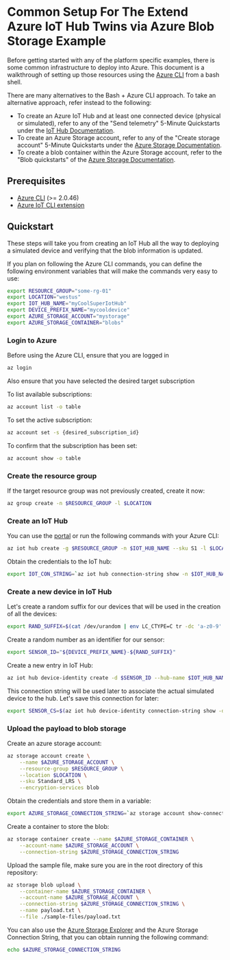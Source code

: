 # Common Setup For The Extend Azure IoT Hub Twins via Azure Blob Storage Example

Before getting started with any of the platform specific examples, there is some common infrastructure to deploy into Azure. This document is a walkthrough of setting up those resources using the [Azure CLI](https://docs.microsoft.com/en-us/cli/azure/install-azure-cli?view=azure-cli-latest) from a bash shell. 

There are many alternatives to the Bash + Azure CLI approach. To take an alternative approach, refer instead to the following:

- To create an Azure IoT Hub and at least one connected device (physical or simulated), refer to any of the "Send telemetry" 5-Minute Quickstarts under the [IoT Hub Documentation](https://docs.microsoft.com/en-us/azure/iot-hub/).
- To create an Azure Storage account, refer to any of the "Create storage account" 5-Minute Quickstarts under the [Azure Storage Documentation](https://docs.microsoft.com/en-us/azure/storage/).
- To create a blob container within the Azure Storage account, refer to the "Blob quickstarts" of the [Azure Storage Documentation](https://docs.microsoft.com/en-us/azure/storage/). 

## Prerequisites

- [Azure CLI](https://docs.microsoft.com/en-us/cli/azure/install-azure-cli?view=azure-cli-latest) (>= 2.0.46)
- [Azure IoT CLI extension](https://github.com/Azure/azure-iot-cli-extension#step-1-install-the-extension)

## Quickstart

These steps will take you from creating an IoT Hub all the way to deploying a simulated device and verifying that the blob information is updated.

If you plan on following the Azure CLI commands, you can define the following environment variables that will make the commands very easy to use:

```bash
export RESOURCE_GROUP="some-rg-01"
export LOCATION="westus"
export IOT_HUB_NAME="myCoolSuperIotHub"
export DEVICE_PREFIX_NAME="mycooldevice"
export AZURE_STORAGE_ACCOUNT="mystorage"
export AZURE_STORAGE_CONTAINER="blobs"
```

### Login to Azure 

Before using the Azure CLI, ensure that you are logged in

```bash
az login
```

Also ensure that you have selected the desired target subscription

To list available subscriptions:

```bash
az account list -o table
```

To set the active subscription:

```bash
az account set -s {desired_subscription_id}
```

To confirm that the subscription has been set:

```bash
az account show -o table
```

### Create the resource group

If the target resource group was not previously created, create it now:

```bash
az group create -n $RESOURCE_GROUP -l $LOCATION
```

### Create an IoT Hub 

You can use the [portal](https://docs.microsoft.com/en-us/azure/iot-hub/iot-hub-python-twin-getstarted#create-an-iot-hub) or run the following commands with your Azure CLI:

```bash
az iot hub create -g $RESOURCE_GROUP -n $IOT_HUB_NAME --sku S1 -l $LOCATION
```

Obtain the credentials to the IoT hub:

```bash
export IOT_CON_STRING=`az iot hub connection-string show -n $IOT_HUB_NAME -g $RESOURCE_GROUP -o tsv`
```

### Create a new device in IoT Hub

Let's create a random suffix for our devices that will be used in the creation of all the devices:

```bash
export RAND_SUFFIX=$(cat /dev/urandom | env LC_CTYPE=C tr -dc 'a-z0-9' | fold -w 4 | head -n 1)
```

Create a random number as an identifier for our sensor:

```bash
export SENSOR_ID="${DEVICE_PREFIX_NAME}-${RAND_SUFFIX}"
```

Create a new entry in IoT Hub:

```bash
az iot hub device-identity create -d $SENSOR_ID --hub-name $IOT_HUB_NAME -g $RESOURCE_GROUP
```

This connection string will be used later to associate the actual simulated device to the hub. Let's save this connection for later:

```bash
export SENSOR_CS=$(az iot hub device-identity connection-string show -d $SENSOR_ID --hub-name $IOT_HUB_NAME -g $RESOURCE_GROUP -o tsv)
```

### Upload the payload to blob storage

Create an azure storage account:

```bash
az storage account create \
    --name $AZURE_STORAGE_ACCOUNT \
    --resource-group $RESOURCE_GROUP \
    --location $LOCATION \
    --sku Standard_LRS \
    --encryption-services blob
```

Obtain the credentials and store them in a variable:

```bash
export AZURE_STORAGE_CONNECTION_STRING=`az storage account show-connection-string -g $RESOURCE_GROUP -n $AZURE_STORAGE_ACCOUNT -o tsv`
```

Create a container to store the blob:

```bash
az storage container create --name $AZURE_STORAGE_CONTAINER \
    --account-name $AZURE_STORAGE_ACCOUNT \
    --connection-string $AZURE_STORAGE_CONNECTION_STRING
```

Upload the sample file, make sure you are in the root directory of this repository:

```bash
az storage blob upload \
    --container-name $AZURE_STORAGE_CONTAINER \
    --account-name $AZURE_STORAGE_ACCOUNT \
    --connection-string $AZURE_STORAGE_CONNECTION_STRING \
    --name payload.txt \
    --file ./sample-files/payload.txt
```

You can also use the [Azure Storage Explorer](https://azure.microsoft.com/en-us/features/storage-explorer/) and the Azure Storage Connection String, that you can obtain running the following command:

```bash
echo $AZURE_STORAGE_CONNECTION_STRING
```
